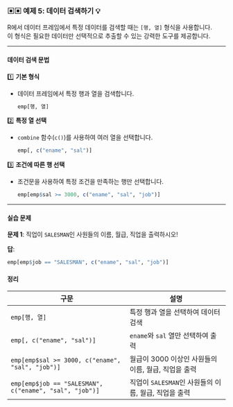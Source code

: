 ### ▣▣ 예제 5: 데이터 검색하기 💡

R에서 데이터 프레임에서 특정 데이터를 검색할 때는 `[행, 열]` 형식을 사용합니다.  
이 형식은 필요한 데이터만 선택적으로 추출할 수 있는 강력한 도구를 제공합니다.

---

#### **데이터 검색 문법**  

1️⃣ **기본 형식**  
   - 데이터 프레임에서 특정 행과 열을 검색합니다.  
     ```r
     emp[행, 열]
     ```

2️⃣ **특정 열 선택**  
   - `combine` 함수(`c()`)를 사용하여 여러 열을 선택합니다.  
     ```r
     emp[, c("ename", "sal")]
     ```

3️⃣ **조건에 따른 행 선택**  
   - 조건문을 사용하여 특정 조건을 만족하는 행만 선택합니다.  
     ```r
     emp[emp$sal >= 3000, c("ename", "sal", "job")]
     ```

---

#### **실습 문제**  

**문제 1**: 직업이 `SALESMAN`인 사원들의 이름, 월급, 직업을 출력하시오!  

**답**:  
```r
emp[emp$job == "SALESMAN", c("ename", "sal", "job")]     

```
#### **정리**  

| **구문**                                | **설명**                                                  |
|-----------------------------------------|----------------------------------------------------------|
| `emp[행, 열]`                           | 특정 행과 열을 선택하여 데이터 검색                      |
| `emp[, c("ename", "sal")]`              | `ename`와 `sal` 열만 선택하여 출력                       |
| `emp[emp$sal >= 3000, c("ename", "sal", "job")]` | 월급이 3000 이상인 사원들의 이름, 월급, 직업을 출력 |
| `emp[emp$job == "SALESMAN", c("ename", "sal", "job")]` | 직업이 `SALESMAN`인 사원들의 이름, 월급, 직업을 출력 |

